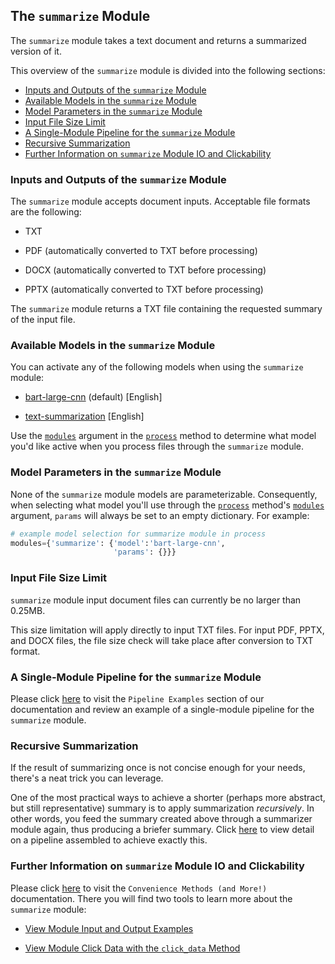## The `summarize` Module

The `summarize` module takes a text document and returns a summarized version of it.

This overview of the `summarize` module is divided into the following sections:

- [Inputs and Outputs of the `summarize` Module](#inputs-and-outputs-of-the-summarize-module)
- [Available Models in the `summarize` Module](#available-models-in-the-summarize-module)
- [Model Parameters in the `summarize` Module](#model-parameters-in-the-summarize-module)
- [Input File Size Limit](#input-file-size-limit)
- [A Single-Module Pipeline for the `summarize` Module](#a-single-module-pipeline-for-the-summarize-module)
- [Recursive Summarization](#recursive-summarization)
- [Further Information on `summarize` Module IO and Clickability](#further-information-on-summarize-module-io-and-clickability)

### Inputs and Outputs of the `summarize` Module

The `summarize` module accepts document inputs. Acceptable file formats are the following:

- TXT

- PDF (automatically converted to TXT before processing)

- DOCX (automatically converted to TXT before processing)

- PPTX (automatically converted to TXT before processing)

The `summarize` module returns a TXT file containing the requested summary of the input file.

### Available Models in the `summarize` Module

You can activate any of the following models when using the `summarize` module:

- [bart-large-cnn](https://huggingface.co/facebook/bart-large-cnn) (default) [English]

- [text-summarization](https://huggingface.co/Falconsai/text_summarization) [English]

Use the [`modules`](../../system/parameters_processing_files_through_pipelines/process_method.md#selecting-models-via-the-modules-argument) argument in the [`process`](../../system/parameters_processing_files_through_pipelines/process_method.md) method to determine what model you'd like active when you process files through the `summarize` module.

### Model Parameters in the `summarize` Module

None of the `summarize` module models are parameterizable. Consequently, when selecting what model you'll use through the [`process`](../../system/parameters_processing_files_through_pipelines/process_method.md) method's [`modules`](../../system/parameters_processing_files_through_pipelines/process_method.md#selecting-models-via-the-modules-argument) argument, `params` will always be set to an empty dictionary. For example:

```python
# example model selection for summarize module in process
modules={'summarize': {'model':'bart-large-cnn',
                       'params': {}}}
```

### Input File Size Limit

`summarize` module input document files can currently be no larger than 0.25MB.

This size limitation will apply directly to input TXT files. For input PDF, PPTX, and DOCX files, the file size check will take place after conversion to TXT format.

### A Single-Module Pipeline for the `summarize` Module

Please click [here](../../examples/single_module_pipelines/single_summarize.md) to visit the `Pipeline Examples` section of our documentation and review an example of a single-module pipeline for the `summarize` module.

### Recursive Summarization

If the result of summarizing once is not concise enough for your needs, there's a neat trick you can leverage.

One of the most practical ways to achieve a shorter (perhaps more abstract, but still representative) summary is to apply summarization *recursively*. In other words, you feed the summary created above through a summarizer module again, thus producing a briefer summary. Click [here](../../examples/multi_module_non_search_pipeline_examples/multi_recursive_summarization.md) to view detail on a pipeline assembled to achieve exactly this.

### Further Information on `summarize` Module IO and Clickability

Please click [here](../../system/convenience_methods/convenience_methods.md) to visit the `Convenience Methods (and More!)` documentation. There you will find two tools to learn more about the `summarize` module:

- [View Module Input and Output Examples](../../system/convenience_methods/convenience_methods.md#view-module-input-and-output-examples)

- [View Module Click Data with the `click_data` Method](../../system/convenience_methods/convenience_methods.md#view-module-click-data-with-the-click_data-method)
